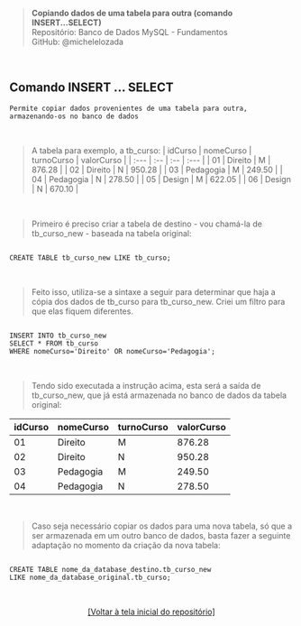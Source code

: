 > **Copiando dados de uma tabela para outra (comando INSERT...SELECT)**     
> Repositório: Banco de Dados MySQL - Fundamentos  
> GitHub: @michelelozada
&nbsp;
     
&nbsp;     
## Comando INSERT ... SELECT  
```
Permite copiar dados provenientes de uma tabela para outra, armazenando-os no banco de dados
```

&nbsp;
     
> A tabela para exemplo, a tb_curso:
| idCurso | nomeCurso | turnoCurso | valorCurso  |
| :---    | :--       | :--        | :---        |
| 01      | Direito   | M          | 876.28      |
| 02      | Direito   | N          | 950.28      |
| 03      | Pedagogia | M          | 249.50      |
| 04      | Pedagogia | N          | 278.50      |
| 05      | Design    | M          | 622.05      |
| 06      | Design    | N          | 670.10      |

&nbsp;

> Primeiro é preciso criar a tabela de destino - vou chamá-la de tb_curso_new - baseada na tabela original:
```mysql

CREATE TABLE tb_curso_new LIKE tb_curso;
```

&nbsp;    

> Feito isso, utiliza-se a sintaxe a seguir para determinar que haja a cópia dos dados de tb_curso para tb_curso_new. Criei um filtro para que elas fiquem diferentes.
```mysql

INSERT INTO tb_curso_new
SELECT * FROM tb_curso
WHERE nomeCurso='Direito' OR nomeCurso='Pedagogia';
```

&nbsp;  

> Tendo sido executada a instrução acima, esta será a saída de tb_curso_new, que já está armazenada no banco de dados da tabela original:

| idCurso | nomeCurso | turnoCurso | valorCurso  |
| :---    | :--       | :--        | :---        |
| 01      | Direito   | M          | 876.28      |
| 02      | Direito   | N          | 950.28      |
| 03      | Pedagogia | M          | 249.50      |
| 04      | Pedagogia | N          | 278.50      |

&nbsp;
 
> Caso seja necessário copiar os dados para uma nova tabela, só que a ser armazenada em um outro banco de dados, basta fazer a seguinte adaptação no momento da criação da nova tabela:
```mysql

CREATE TABLE nome_da_database_destino.tb_curso_new 
LIKE nome_da_database_original.tb_curso;
```

&nbsp;

<div align="center">
<a href="https://github.com/michelelozada/MySQL-Study-Notes">[Voltar à tela inicial do repositório]</a>
</div>